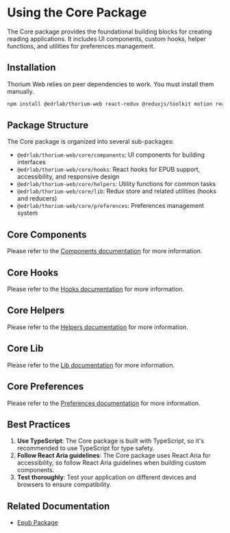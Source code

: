 # Using the Core Package

The Core package provides the foundational building blocks for creating reading applications. It includes UI components, custom hooks, helper functions, and utilities for preferences management.

## Installation

Thorium Web relies on peer dependencies to work. You must install them manually.

```bash
npm install @edrlab/thorium-web react-redux @reduxjs/toolkit motion react-aria react-aria-components react-stately react-modal-sheet react-resizable-panels 
```

## Package Structure

The Core package is organized into several sub-packages:

- `@edrlab/thorium-web/core/components`: UI components for building interfaces
- `@edrlab/thorium-web/core/hooks`: React hooks for EPUB support, accessibility, and responsive design
- `@edrlab/thorium-web/core/helpers`: Utility functions for common tasks
- `@edrlab/thorium-web/core/lib`: Redux store and related utilities (hooks and reducers)
- `@edrlab/thorium-web/core/preferences`: Preferences management system

## Core Components

Please refer to the [Components documentation](./Components.md) for more information.

## Core Hooks

Please refer to the [Hooks documentation](./Hooks.md) for more information.

## Core Helpers

Please refer to the [Helpers documentation](./Helpers.md) for more information.

## Core Lib

Please refer to the [Lib documentation](./Lib.md) for more information.

## Core Preferences

Please refer to the [Preferences documentation](./Preferences.md) for more information.

## Best Practices

1. **Use TypeScript**: The Core package is built with TypeScript, so it's recommended to use TypeScript for type safety.
2. **Follow React Aria guidelines**: The Core package uses React Aria for accessibility, so follow React Aria guidelines when building custom components.
3. **Test thoroughly**: Test your application on different devices and browsers to ensure compatibility.

## Related Documentation

- [Epub Package](./Epub.md)
